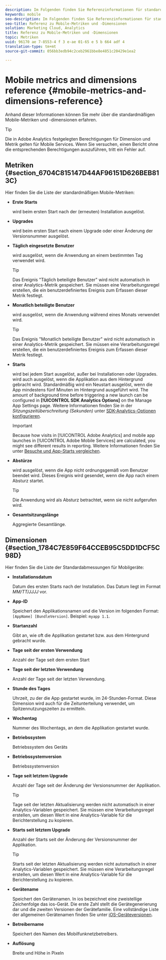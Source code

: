 ```yaml
---
description: Im Folgenden finden Sie Referenzinformationen für standardmäßige mobile Metriken und Dimensionen.
keywords: mobile
seo-description: Im Folgenden finden Sie Referenzinformationen für standardmäßige mobile Metriken und Dimensionen.
seo-title: Referenz zu Mobile-Metriken und -Dimensionen
solution: Marketing Cloud, Analytics
title: Referenz zu Mobile-Metriken und -Dimensionen
topic: Metriken
uuid: 96170 ae 7-8553-4 f 3 e-ae 01-65 e 5 b 664 adf 4
translation-type: tm+mt
source-git-commit: 056bb3edb94c2ceb2961bbe8e4851c20429e1ea2

---
```



# Mobile metrics and dimensions reference {#mobile-metrics-and-dimensions-reference}

Anhand dieser Informationen können Sie mehr über die standardmäßigen Mobile-Metriken und -dimensionen erfahren.

>[!TIP]
>
>Die in Adobe Analytics festgelegten Berechtigungen für Dimension und Metrik gelten für Mobile Services. Wenn Sie versuchen, einen Bericht ohne die entsprechenden Berechtigungen auszuführen, tritt ein Fehler auf.

## Metriken {#section_6704C815147D44AF96151D626BEB813C}

Hier finden Sie die Liste der standardmäßigen Mobile-Metriken:

* **Erste Starts**

   wird beim ersten Start nach der (erneuten) Installation ausgelöst.

* **Upgrades**

   wird beim ersten Start nach einem Upgrade oder einer Änderung der Versionsnummer ausgelöst.

* **Täglich eingesetzte Benutzer**

   wird ausgelöst, wenn die Anwendung an einem bestimmten Tag verwendet wird.

   >[!TIP]
   >Das Ereignis "Täglich beteiligte Benutzer" wird nicht automatisch in einer Analytics-Metrik gespeichert. Sie müssen eine Verarbeitungsregel erstellen, die ein benutzerdefiniertes Ereignis zum Erfassen dieser Metrik festlegt.

* **Monatlich beteiligte Benutzer**

   wird ausgelöst, wenn die Anwendung während eines Monats verwendet wird.

   >[!TIP]
   >Das Ereignis "Monatlich beteiligte Benutzer" wird nicht automatisch in einer Analytics-Metrik gespeichert. Sie müssen eine Verarbeitungsregel erstellen, die ein benutzerdefiniertes Ereignis zum Erfassen dieser Metrik festlegt.

* **Starts**

   wird bei jedem Start ausgelöst, außer bei Installationen oder Upgrades. wird auch ausgelöst, wenn die Applikation aus dem Hintergrund gebracht wird. Standardmäßig wird ein Neustart ausgelöst, wenn die App mindestens fünf Minuten im Hintergrund ausgeführt wird. The amount of background time before triggering a new launch can be configured in **[!UICONTROL SDK Analytics Options]** on the Manage App Settings page. Weitere Informationen finden Sie in der *Sitzungszeitüberschreitung (Sekunden)* unter [SDK-Analytics-Optionen konfigurieren](/help/using/c-manage-app-settings/c-mob-confg-app/t-config-analytics/t-config-analytics.md).

   >[!IMPORTANT]
   >Because how visits in [!UICONTROL Adobe Analytics] and mobile app launches in [!UICONTROL Adobe Mobile Services] are calculated, you might see different results in reporting. Weitere Informationen finden Sie unter [Besuche und App-Starts vergleichen](https://helpx.adobe.com/analytics/kb/compare-visits-and-mobile-app-launches.html).

* **Abstürze**

   wird ausgelöst, wenn die App nicht ordnungsgemäß vom Benutzer beendet wird. Dieses Ereignis wird gesendet, wenn die App nach einem Absturz startet.

   >[!TIP]
   >Die Anwendung wird als Absturz betrachtet, wenn sie nicht aufgerufen wird.

* **Gesamtsitzungslänge**

   Aggregierte Gesamtlänge.

## Dimensionen {#section_1784C7E859F64CCEB95C5DD1DCF5C98D}

Hier finden Sie die Liste der Standardabmessungen für Mobilgeräte:

* **Installationsdatum**

   Datum des ersten Starts nach der Installation. Das Datum liegt im Format *MM/TT/JJJJ* vor.

* **App-ID**

   Speichert den Applikationsnamen und die Version im folgenden Format: `[AppName] [BundleVersion]`. Beispiel: `myapp 1.1`.

* **Startanzahl**

   Gibt an, wie oft die Applikation gestartet bzw. aus dem Hintergrund gebracht wurde.

* **Tage seit der ersten Verwendung**

   Anzahl der Tage seit dem ersten Start

* **Tage seit der letzten Verwendung**

   Anzahl der Tage seit der letzten Verwendung.

* **Stunde des Tages**

   Uhrzeit, zu der die App gestartet wurde, im 24-Stunden-Format. Diese Dimension wird auch für die Zeitunterteilung verwendet, um Spitzennutzungszeiten zu ermitteln.

* **Wochentag**

   Nummer des Wochentags, an dem die Applikation gestartet wurde.

* **Betriebssystem**

   Betriebssystem des Geräts

* **Betriebssystemversion**

   Betriebssystemversion

* **Tage seit letztem Upgrade**

   Anzahl der Tage seit der Änderung der Versionsnummer der Applikation.

   >[!TIP]
   >
   >Tage seit der letzten Aktualisierung werden nicht automatisch in einer Analytics-Variablen gespeichert. Sie müssen eine Verarbeitungsregel erstellen, um diesen Wert in eine Analytics-Variable für die Berichterstellung zu kopieren.

* **Starts seit letztem Upgrade**

   Anzahl der Starts seit der Änderung der Versionsnummer der Applikation.

   >[!TIP]
   >
   >Starts seit der letzten Aktualisierung werden nicht automatisch in einer Analytics-Variablen gespeichert. Sie müssen eine Verarbeitungsregel erstellen, um diesen Wert in eine Analytics-Variable für die Berichterstellung zu kopieren.

* **Gerätename**

   Speichert den Gerätenamen. In ios bezeichnet eine zweistellige Zeichenfolge das ios-Gerät. Die erste Zahl stellt die Gerätegenerierung dar und die zweiten Versionen der Gerätefamilie. Eine vollständige Liste der allgemeinen Gerätenamen finden Sie unter [iOS-Geräteversionen](/help/ios/reference/device-versions.md).

* **Betreibername**

   Speichert den Namen des Mobilfunknetzbetreibers.

* **Auflösung**

   Breite und Höhe in Pixeln
